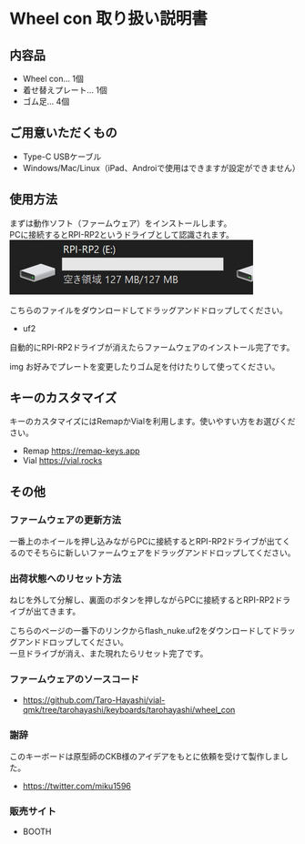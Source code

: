 # Wheel con 取り扱い説明書  
  
## 内容品  
- Wheel con... 1個
- 着せ替えプレート... 1個
- ゴム足... 4個

## ご用意いただくもの  
- Type-C USBケーブル  
- Windows/Mac/Linux（iPad、Androiで使用はできますが設定ができません）  

## 使用方法
まずは動作ソフト（ファームウェア）をインストールします。  
PCに接続するとRPI-RP2というドライブとして認識されます。  
![](img/rpi.jpg)  

こちらのファイルをダウンロードしてドラッグアンドドロップしてください。  
- uf2

自動的にRPI-RP2ドライブが消えたらファームウェアのインストール完了です。  

img
お好みでプレートを変更したりゴム足を付けたりして使ってください。

## キーのカスタマイズ
キーのカスタマイズにはRemapかVialを利用します。使いやすい方をお選びください。
- Remap https://remap-keys.app
- Vial https://vial.rocks

## その他
### ファームウェアの更新方法
一番上のホイールを押し込みながらPCに接続するとRPI-RP2ドライブが出てくるのでそちらに新しいファームウェアをドラッグアンドドロップしてください。

### 出荷状態へのリセット方法
ねじを外して分解し、裏面のボタンを押しながらPCに接続するとRPI-RP2ドライブが出てきます。

こちらのページの一番下のリンクからflash_nuke.uf2をダウンロードしてドラッグアンドドロップしてください。  
一旦ドライブが消え、また現れたらリセット完了です。

### ファームウェアのソースコード
- https://github.com/Taro-Hayashi/vial-qmk/tree/tarohayashi/keyboards/tarohayashi/wheel_con

### 謝辞
このキーボードは原型師のCKB様のアイデアをもとに依頼を受けて製作しました。
- https://twitter.com/miku1596

### 販売サイト
- BOOTH 

